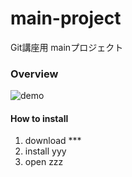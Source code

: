 # main-project
Git講座用 mainプロジェクト


### Overview
 ![demo](images/screenshot0714.gif)

#### How to install
1. download ***
2. install yyy
3. open zzz